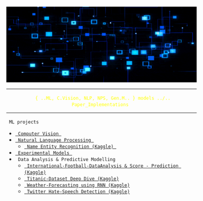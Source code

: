 <p align="center">
  <img src="extra/back_gif.gif" height="200" width ="100%"/>
</p>
<hr>
<p align="center" style="color: yellow;"><code> { ..ML, C.Vision, NLP, NPS, Gen.M.. } models ../.. Paper_Implementations </code></p>
<hr>
<p align = "Left"><code> ML projects </code>
  <ul type = "o">
    <li><a href = "CV"><code> Computer Vision </code></a></li>
    <li><a href = "Sequential Models"><code> Natural Language Processing </code></a>
    <ul type="s">
      <li><a href="https://www.kaggle.com/alikmondal/named-entity-recognition-using-rnn"><code> Name Entity Recognition (Kaggle) </code></a></li>
    </ul>
    </li>
    <li><a href = "Experimentals"><code> Experimental Models </code></a></li>
    <li><code> Data Analysis & Predictive Modelling </code></a>
      <ul type = "s">
        <li><a href = "https://www.kaggle.com/alikmondal/internationalfootball-game-result-predictor"><code> International-Football-DataAnalysis & Score - Prediction (Kaggle)</code></a></li>
        <li><a href = "https://www.kaggle.com/alikmondal/titanic-dataset-beginner-deep-dive"><code> Titanic-Dataset Deep Dive (Kaggle)</code></a></li>
        <li><a href = "https://www.kaggle.com/alikmondal/weather-forecasting-using-rnn"><code> Weather-Forecasting using RNN (Kaggle)</code></a></li>
        <li><a href = "https://www.kaggle.com/alikmondal/twitter-hate-speech-detection"><code> Twitter Hate-Speech Detection (Kaggle)</code></a></li>
    </li>
  </ul>
</p>
